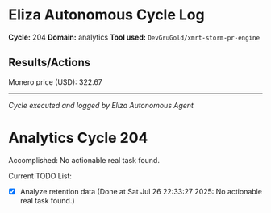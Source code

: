 # Eliza Autonomous Cycle Log

**Cycle:** 204
**Domain:** analytics
**Tool used:** `DevGruGold/xmrt-storm-pr-engine`

## Results/Actions
Monero price (USD): 322.67

---
*Cycle executed and logged by Eliza Autonomous Agent*

# Analytics Cycle 204

Accomplished: No actionable real task found.

Current TODO List:

- [x] Analyze retention data  (Done at Sat Jul 26 22:33:27 2025: No actionable real task found.)